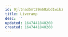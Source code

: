 ```yaml
---
id: 9jltnad5mt29m60xbd1wikz
title: Liveramp
desc: ''
updated: 1647441840260
created: 1647441840260
---
```


